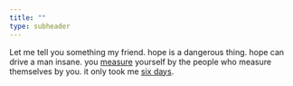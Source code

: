 ```yaml
---
title: ""
type: subheader
---
```


Let me tell you something my friend. hope is a dangerous thing. hope can drive a man insane. you [measure](/about) yourself by the people who measure themselves by you. it only took me [six days](/sidebar-right).
